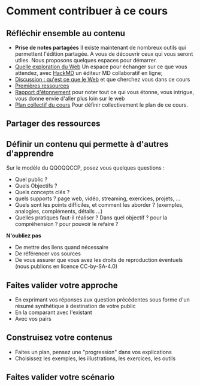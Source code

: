 # Comment contribuer à ce cours

## Réfléchir ensemble au contenu

* **Prise de notes partagées**
Il existe maintenant de nombreux outils qui permettent l'édition partagée. A vous de découvrir ceux qui vous seront utlies. Nous proposons quelques espaces pour démarrer.
* [Quelle exploration du Web](https://huit.re/ExplorWeb) Un espace pour échanger sur ce que vous attendez, avec [HackMD](https://hackmd.io/) un éditeur MD collaboratif en ligne;
* [Discussion : qu'est ce que le Web](https://hackmd.io/gwoPxE-mQjyQOnf4KeOTJw) et que cherchez vous dans ce cours
* [Premières ressources](https://hackmd.io/EOPgJ9y2QdWfypPkweeAjQ?both)
* [Rapport d'étonnement](https://hackmd.io/7ci1qnBGRpq5afszat8Vmg?both) pour noter tout ce qui vous étonne, vous intrigue, vous donne envie d'aller plus loin sur le web
* [Plan collectif du cours](https://hackmd.io/ePD9dkhSR5qG-K9s3r8guw?both) Pour définir collectivement le plan de ce cours.

## Partager des ressources

## Définir un contenu qui permette à d'autres d'apprendre

Sur le modèle du QQOQQCCP, posez vous quelques questions :

* Quel public ?
* Quels Objectifs ?
* Quels concepts clés ?
* quels supports ? page web, vidéo, streaming, exercices, projets, ...
* Quels sont les points difficiles, et comment les aborder ?
    (exemples, analogies, compléments, détails ...)
* Quelles pratiques faut-il réaliser ? Dans quel objectif ? pour la compréhension ? pour pouvoir le refaire ?

**N'oubliez pas**

* De mettre des liens quand nécessaire
* De référencer vos sources
* De vous assurer que vous avez les droits de reproduction éventuels (nous publions en licence CC-by-SA-4.0)


## Faites valider votre approche
* En exprimant vos réponses aux question précédentes sous forme d'un résumé synthétique à destination de votre public
* En la comparant avec l'existant
* Avec vos pairs

## Construisez votre contenus
* Faites un plan, pensez une "progression" dans vos explications
* Choisissez les exemples, les illustrations, les exercices, les outils

## Faites valider votre scénario
